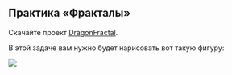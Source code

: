 ## Практика «Фракталы» 
Скачайте проект [DragonFractal](https://ulearn.me/Exercise/StudentZip?courseId=BasicProgramming&slideId=f9dd2a00-cc48-42d7-914a-813e3f9847e0).

В этой задаче вам нужно будет нарисовать вот такую фигуру:

<a href="https://ulearn.me/Course/BasicProgramming/Praktika_Dragon_curve__f9dd2a00-cc48-42d7-914a-813e3f9847e0?autoplay=1.html">
<img src="https://ulearn.me/Courses/BasicProgramming/L040_Loops/dragon.png"></a>
